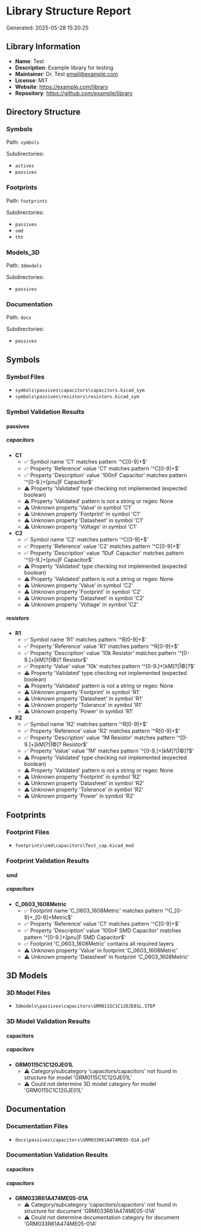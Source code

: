 # Library Structure Report

Generated: 2025-05-28 15:20:25

## Library Information
- **Name**: Test
- **Description**: Example library for testing
- **Maintainer**: Dr. Test <email@example.com>
- **License**: MIT
- **Website**: https://example.com/library
- **Repository**: https://github.com/example/library


## Directory Structure
### Symbols
Path: `symbols`

Subdirectories:
- `actives`
- `passives`

### Footprints
Path: `footprints`

Subdirectories:
- `passives`
- `smd`
- `tht`

### Models_3D
Path: `3dmodels`

Subdirectories:
- `passives`

### Documentation
Path: `docs`

Subdirectories:
- `passives`


## Symbols
### Symbol Files
-  `symbols\passives\capacitors\capacitors.kicad_sym`
-  `symbols\passives\resistors\resistors.kicad_sym`

### Symbol Validation Results

#### passives

##### capacitors
- **C1**
    - ✅ Symbol name 'C1' matches pattern '^C[0-9]+$'
    - ✅ Property 'Reference' value 'C1' matches pattern '^C[0-9]+$'
    - ✅ Property 'Description' value '100nF Capacitor' matches pattern '^[0-9.]+[pnu]F Capacitor$'
    - ⚠️ Property 'Validated' type checking not implemented (expected boolean)
    - ⚠️ Property 'Validated' pattern is not a string or regex: None
    - ⚠️ Unknown property 'Value' in symbol 'C1'
    - ⚠️ Unknown property 'Footprint' in symbol 'C1'
    - ⚠️ Unknown property 'Datasheet' in symbol 'C1'
    - ⚠️ Unknown property 'Voltage' in symbol 'C1'
- **C2**
    - ✅ Symbol name 'C2' matches pattern '^C[0-9]+$'
    - ✅ Property 'Reference' value 'C2' matches pattern '^C[0-9]+$'
    - ✅ Property 'Description' value '10uF Capacitor' matches pattern '^[0-9.]+[pnu]F Capacitor$'
    - ⚠️ Property 'Validated' type checking not implemented (expected boolean)
    - ⚠️ Property 'Validated' pattern is not a string or regex: None
    - ⚠️ Unknown property 'Value' in symbol 'C2'
    - ⚠️ Unknown property 'Footprint' in symbol 'C2'
    - ⚠️ Unknown property 'Datasheet' in symbol 'C2'
    - ⚠️ Unknown property 'Voltage' in symbol 'C2'

##### resistors
- **R1**
    - ✅ Symbol name 'R1' matches pattern '^R[0-9]+$'
    - ✅ Property 'Reference' value 'R1' matches pattern '^R[0-9]+$'
    - ✅ Property 'Description' value '10k Resistor' matches pattern '^[0-9.]+[kM]?[Î©]? Resistor$'
    - ✅ Property 'Value' value '10k' matches pattern '^[0-9.]+[kM]?[Î©]?$'
    - ⚠️ Property 'Validated' type checking not implemented (expected boolean)
    - ⚠️ Property 'Validated' pattern is not a string or regex: None
    - ⚠️ Unknown property 'Footprint' in symbol 'R1'
    - ⚠️ Unknown property 'Datasheet' in symbol 'R1'
    - ⚠️ Unknown property 'Tolerance' in symbol 'R1'
    - ⚠️ Unknown property 'Power' in symbol 'R1'
- **R2**
    - ✅ Symbol name 'R2' matches pattern '^R[0-9]+$'
    - ✅ Property 'Reference' value 'R2' matches pattern '^R[0-9]+$'
    - ✅ Property 'Description' value '1M Resistor' matches pattern '^[0-9.]+[kM]?[Î©]? Resistor$'
    - ✅ Property 'Value' value '1M' matches pattern '^[0-9.]+[kM]?[Î©]?$'
    - ⚠️ Property 'Validated' type checking not implemented (expected boolean)
    - ⚠️ Property 'Validated' pattern is not a string or regex: None
    - ⚠️ Unknown property 'Footprint' in symbol 'R2'
    - ⚠️ Unknown property 'Datasheet' in symbol 'R2'
    - ⚠️ Unknown property 'Tolerance' in symbol 'R2'
    - ⚠️ Unknown property 'Power' in symbol 'R2'


## Footprints
### Footprint Files
-  `footprints\smd\capacitors\Test_cap.kicad_mod`

### Footprint Validation Results

#### smd

##### capacitors
- **C_0603_1608Metric**
    - ✅ Footprint name 'C_0603_1608Metric' matches pattern '^C_[0-9]+_[0-9]+Metric$'
    - ✅ Property 'Reference' value 'C1' matches pattern '^C[0-9]+$'
    - ✅ Property 'Description' value '100nF SMD Capacitor' matches pattern '^[0-9.]+[pnu]F SMD Capacitor$'
    - ✅ Footprint 'C_0603_1608Metric' contains all required layers
    - ⚠️ Unknown property 'Value' in footprint 'C_0603_1608Metric'
    - ⚠️ Unknown property 'Datasheet' in footprint 'C_0603_1608Metric'


## 3D Models
### 3D Model Files
-  `3dmodels\passives\capacitors\GRM0115C1C120JE01L.STEP`

### 3D Model Validation Results

#### capacitors

##### capacitors
- **GRM0115C1C120JE01L**
    - ⚠️ Category/subcategory 'capacitors/capacitors' not found in structure for model 'GRM0115C1C120JE01L'
    - ⚠️ Could not determine 3D model category for model 'GRM0115C1C120JE01L'


## Documentation
### Documentation Files
-  `docs\passives\capacitors\GRM033R61A474ME05-01A.pdf`

### Documentation Validation Results

#### capacitors

##### capacitors
- **GRM033R61A474ME05-01A**
    - ⚠️ Category/subcategory 'capacitors/capacitors' not found in structure for document 'GRM033R61A474ME05-01A'
    - ⚠️ Could not determine documentation category for document 'GRM033R61A474ME05-01A'
